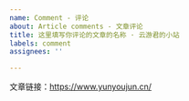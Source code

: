 ```yaml
---
name: Comment - 评论
about: Article comments - 文章评论
title: 这里填写你评论的文章的名称 · 云游君的小站
labels: comment
assignees: ''

---
```


文章链接：<https://www.yunyoujun.cn/>

<!-- 
- 发起前请先检查是否已存在该文章 Issue。请不要重复建立相同 Issue。
- 请替换上方文章链接为你评论的文章链接。
- 请在发起后的 Issue 中再进行评论。

谢谢配合！
-->
